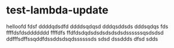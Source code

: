 # test-lambda-update

helloofd
fdsf
ddddqdsdfd
ddddsqdqsd
dddqsddsds
dddsqdqs
fds
ffffdsfdsddddddd
ffffdfs
ffdfdsdqdsdsdsdsdsdsdssssssqsdsdsd
ddfffsdffssqddfdssddsdsqdssssssds
sdsd
dssddds
dfsd
sdds
